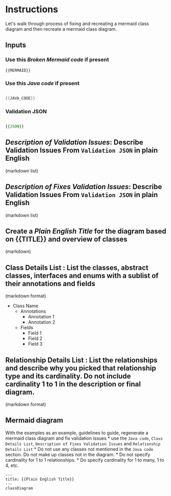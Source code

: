 
# Instructions

Let's walk through process of fixing and recreating a mermaid class diagram and then recreate a mermaid class diagram. 

## Inputs

### Use this ***Broken Mermaid code*** if present
```
{{MERMAID}}
```

### Use this ***Java code*** if present

```java

{{JAVA_CODE}}

```

### Validation JSON

```javascript 

{{JSON}}

```

## ***Description of Validation Issues***: Describe Validation Issues From `Validation JSON` in plain English
(markdown list)

## ***Description of Fixes Validation Issues***: Describe Validation Issues From `Validation JSON` in plain English
(markdown list)

## Create a ***Plain English Title*** for the diagram based on {{TITLE}} and overview of classes
(markdown)

## **Class Details List** : List the classes, abstract classes, interfaces and enums with a sublist of their annotations and fields
(markdown format)
* Class Name
  * Annotations
    * Annotation 1
    * Annotation 2
  * Fields
    * Field 1
    * Field 2
    * Field 3

## **Relationship Details List** : List the relationships and describe why you picked that relationship type and its cardinality. Do not include cardinality 1 to 1 in the description or final diagram.
(markdown format)

## Mermaid diagram

With the examples as an example, guidelines to guide, regenerate a mermaid class diagram and fix validation issues
    * use the `Java code`, `Class Details List`, `Description of Fixes Validation Issues` and `Relationship Details List`
    * Do not use any classes not mentioned in the `Java code` section. Do not make up classes not in the diagram.
    * Do not specify cardinality for 1 to 1 relationships.
    * Do specify cardinality for 1 to many, 1 to 4, etc.

```mermaid
---
title: {{Plain English Title}}
---
classDiagram


```
